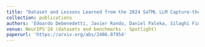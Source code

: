 ```yaml
---
title: "Dataset and Lessons Learned from the 2024 SaTML LLM Capture-the-Flag Competition"
collection: publications
authors: 'Edoardo Debenedetti, Javier Rando, Daniel Paleka, Silaghi Fineas Florin, Dragos Albastroiu, Niv Cohen, Yuval Lemberg, Reshmi Ghosh, Rui Wen, Ahmed Salem, Giovanni Cherubin, Santiago Zanella-Beguelin, Robin Schmid, Victor Klemm, Takahiro Miki, Chenhao Li, Stefan Kraft, Mario Fritz, Florian Tramèr, Sahar Abdelnabi, Lea Schönherr'
venue: NeurIPS'24 (datasets and benchmarks - Spotlight)
paperurl: 'https://arxiv.org/abs/2406.07954'
---
```

